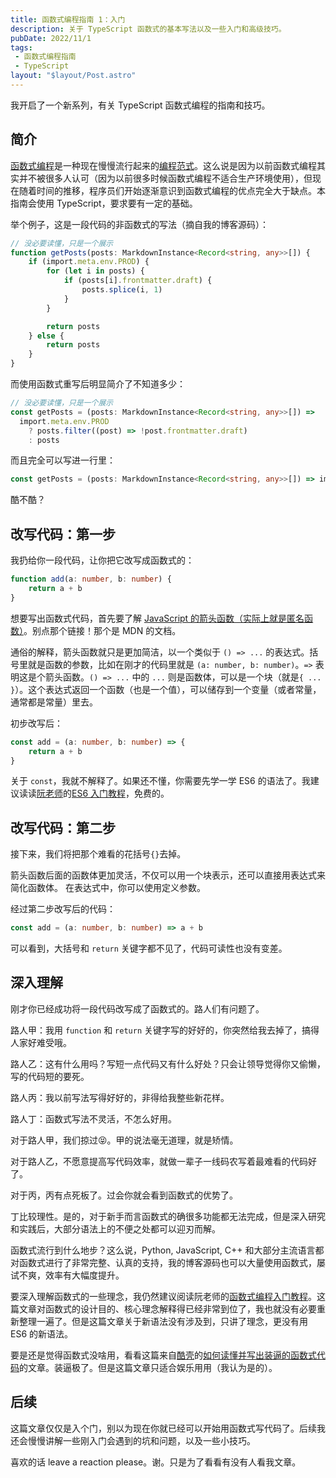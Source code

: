 ```yaml
---
title: 函数式编程指南 1：入门
description: 关于 TypeScript 函数式的基本写法以及一些入门和高级技巧。
pubDate: 2022/11/1
tags: 
 - 函数式编程指南
 - TypeScript
layout: "$layout/Post.astro"
---
```


我开启了一个新系列，有关 TypeScript 函数式编程的指南和技巧。

## 简介
[函数式编程](https://zh.wikipedia.org/wiki/%E5%87%BD%E6%95%B0%E5%BC%8F%E7%BC%96%E7%A8%8B)是一种现在慢慢流行起来的[编程范式](https://zh.wikipedia.org/wiki/%E7%BC%96%E7%A8%8B%E8%8C%83%E5%9E%8B)。这么说是因为以前函数式编程其实并不被很多人认可（因为以前很多时候函数式编程不适合生产环境使用），但现在随着时间的推移，程序员们开始逐渐意识到函数式编程的优点完全大于缺点。本指南会使用 TypeScript，要求要有一定的基础。

举个例子，这是一段代码的非函数式的写法（摘自我的博客源码）：
```ts
// 没必要读懂，只是一个展示
function getPosts(posts: MarkdownInstance<Record<string, any>>[]) {
    if (import.meta.env.PROD) {
        for (let i in posts) {
            if (posts[i].frontmatter.draft) {
                posts.splice(i, 1)
            }
        }

        return posts
    } else {
        return posts
    }
}
```

而使用函数式重写后明显简介了不知道多少：
```ts
// 没必要读懂，只是一个展示
const getPosts = (posts: MarkdownInstance<Record<string, any>>[]) =>
  import.meta.env.PROD
    ? posts.filter((post) => !post.frontmatter.draft)
    : posts
```

而且完全可以写进一行里：
```ts
const getPosts = (posts: MarkdownInstance<Record<string, any>>[]) => import.meta.env.PROD ? posts.filter((post) => !post.frontmatter.draft) : posts
```

酷不酷？

## 改写代码：第一步
我扔给你一段代码，让你把它改写成函数式的：
```ts
function add(a: number, b: number) {
    return a + b
}
```

想要写出函数式代码，首先要了解 [JavaScript 的箭头函数（实际上就是匿名函数）](https://developer.mozilla.org/zh-CN/docs/Web/JavaScript/Reference/Functions/Arrow_functions)。别点那个链接！那个是 MDN 的文档。

通俗的解释，箭头函数就只是更加简洁，以一个类似于 `() => ...` 的表达式。括号里就是函数的参数，比如在刚才的代码里就是 `(a: number, b: number)`。`=>` 表明这是个箭头函数。`() => ...` 中的 `...` 则是函数体，可以是一个块（就是`{ ... }`）。这个表达式返回一个函数（也是一个值），可以储存到一个变量（或者常量，通常都是常量）里去。

初步改写后：
```ts
const add = (a: number, b: number) => {
    return a + b
}
```

关于 `const`，我就不解释了。如果还不懂，你需要先学一学 ES6 的语法了。我建议读读[阮老师](https://ruanyifeng.com/)的[ES6 入门教程](https://es6.ruanyifeng.com/)，免费的。

## 改写代码：第二步
接下来，我们将把那个难看的花括号`{}`去掉。

箭头函数后面的函数体更加灵活，不仅可以用一个块表示，还可以直接用表达式来简化函数体。
在表达式中，你可以使用定义参数。

经过第二步改写后的代码：
```ts
const add = (a: number, b: number) => a + b
```

可以看到，大括号和 `return` 关键字都不见了，代码可读性也没有变差。

## 深入理解
刚才你已经成功将一段代码改写成了函数式的。路人们有问题了。

路人甲：我用 `function` 和 `return` 关键字写的好好的，你突然给我去掉了，搞得人家好难受哦。

路人乙：这有什么用吗？写短一点代码又有什么好处？只会让领导觉得你又偷懒，写的代码短的要死。

路人丙：我以前写法写得好好的，非得给我整些新花样。

路人丁：函数式写法不灵活，不怎么好用。

对于路人甲，我们掠过😝。甲的说法毫无道理，就是矫情。

对于路人乙，不愿意提高写代码效率，就做一辈子一线码农写着最难看的代码好了。

对于丙，丙有点死板了。过会你就会看到函数式的优势了。

丁比较理性。是的，对于新手而言函数式的确很多功能都无法完成，但是深入研究和实践后，大部分语法上的不便之处都可以迎刃而解。

函数式流行到什么地步？这么说，Python, JavaScript, C++ 和大部分主流语言都对函数式进行了非常完整、认真的支持，我的博客源码也可以大量使用函数式，屡试不爽，效率有大幅度提升。

要深入理解函数式的一些理念，我仍然建议阅读阮老师的[函数式编程入门教程](https://www.ruanyifeng.com/blog/2017/02/fp-tutorial.html)。这篇文章对函数式的设计目的、核心理念解释得已经非常到位了，我也就没有必要重新整理一遍了。但是这篇文章关于新语法没有涉及到，只讲了理念，更没有用 ES6 的新语法。

要是还是觉得函数式没啥用，看看这篇来自[酷壳](https://coolshell.cn/)的[如何读懂并写出装逼的函数式代码](https://coolshell.cn/articles/17524.html)的文章。装逼极了。但是这篇文章只适合娱乐用用（我认为是的）。

## 后续
这篇文章仅仅是入个门，别以为现在你就已经可以开始用函数式写代码了。后续我还会慢慢讲解一些刚入门会遇到的坑和问题，以及一些小技巧。

喜欢的话 leave a reaction please。谢。只是为了看看有没有人看我文章。